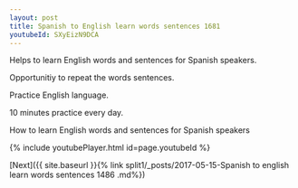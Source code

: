```yaml
---
layout: post
title: Spanish to English learn words sentences 1681 
youtubeId: SXyEizN9DCA
---
```

 
 
Helps to learn English words and sentences for Spanish speakers.

Opportunitiy to repeat the words sentences. 

Practice English language. 
 
10 minutes practice every day. 
 
How to learn English words and sentences for Spanish speakers 
 
{% include youtubePlayer.html id=page.youtubeId %}
 
 
[Next]({{ site.baseurl }}{% link  split1/_posts/2017-05-15-Spanish to english learn words sentences 1486 .md%})
 
